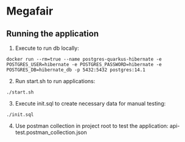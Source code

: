 # Megafair

## Running the application
1) Execute to run db locally:
```shell script
docker run --rm=true --name postgres-quarkus-hibernate -e POSTGRES_USER=hibernate -e POSTGRES_PASSWORD=hibernate -e POSTGRES_DB=hibernate_db -p 5432:5432 postgres:14.1
```

2) Run start.sh to run applications:
```shell script
./start.sh
```

3) Execute init.sql to create necessary data for manual testing:
```shell script
./init.sql
```

4) Use postman collection in project root to test the application: api-test.postman_collection.json